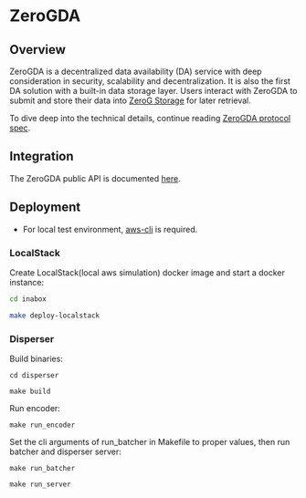 # ZeroGDA

## Overview

ZeroGDA is a decentralized data availability (DA) service with deep consideration in security, scalability and decentralization. It is also the first DA solution with a built-in data storage layer. Users interact with ZeroGDA to submit and store their data into [ZeroG Storage](https://github.com/zero-gravity-labs/zerog-storage-client) for later retrieval.

To dive deep into the technical details, continue reading [ZeroGDA protocol spec](docs/).&#x20;

## Integration

The ZeroGDA public API is documented [here](docs/docs/).

## Deployment

* For local test environment, [aws-cli](https://aws.amazon.com/cn/cli/) is required.

### LocalStack

Create LocalStack(local aws simulation) docker image and start a docker instance:

```bash
cd inabox

make deploy-localstack
```

### Disperser

Build binaries:

```
cd disperser

make build
```

Run encoder:

```
make run_encoder
```

Set the cli arguments of run\_batcher in Makefile to proper values, then run batcher and disperser server:

```
make run_batcher

make run_server
```
